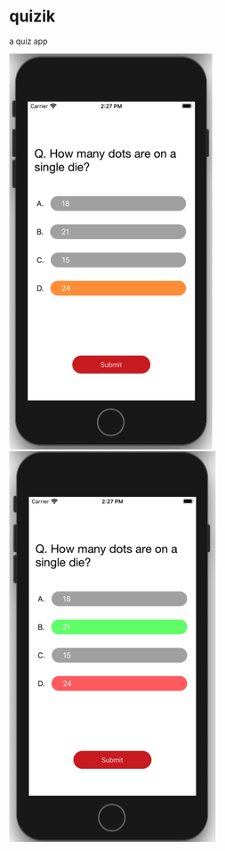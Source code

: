 # quizik
a quiz app

![Quizik App](https://github.com/motifx007/quizik/blob/master/App%20Screenshots/Screen%20Shot%202020-10-25%20at%202.27.08%20PM.png)    ![Quizik App](https://github.com/motifx007/quizik/blob/master/App%20Screenshots/Screen%20Shot%202020-10-25%20at%202.27.50%20PM.png)



